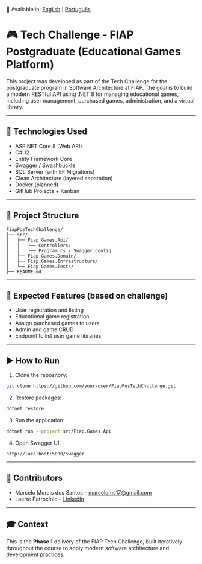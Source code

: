 📄 Available in: [English](README.en.md) | [Português](README.md)

# 🎮 Tech Challenge - FIAP Postgraduate (Educational Games Platform)

This project was developed as part of the Tech Challenge for the postgraduate program in Software Architecture at FIAP. The goal is to build a modern RESTful API using .NET 8 for managing educational games, including user management, purchased games, administration, and a virtual library.

---

## 🚀 Technologies Used

- ASP.NET Core 8 (Web API)
- C# 12
- Entity Framework Core
- Swagger / Swashbuckle
- SQL Server (with EF Migrations)
- Clean Architecture (layered separation)
- Docker (planned)
- GitHub Projects + Kanban

---

## 🧱 Project Structure

```
FiapPosTechChallenge/
├── src/
│   ├── Fiap.Games.Api/
│   │   ├── Controllers/
│   │   └── Program.cs / Swagger config
│   ├── Fiap.Games.Domain/
│   ├── Fiap.Games.Infrastructure/
│   └── Fiap.Games.Tests/
├── README.md
```

---

## 📌 Expected Features (based on challenge)

- User registration and listing
- Educational game registration
- Assign purchased games to users
- Admin and game CRUD
- Endpoint to list user game libraries

---

## ▶️ How to Run

1. Clone the repository:
```bash
git clone https://github.com/your-user/FiapPosTechChallenge.git
```

2. Restore packages:
```bash
dotnet restore
```

3. Run the application:
```bash
dotnet run --project src/Fiap.Games.Api
```

4. Open Swagger UI:
```
http://localhost:5000/swagger
```

---

## 🤝 Contributors

- Marcelo Morais dos Santos – marceloms17@gmail.com  
- Laerte Patrocínio – [LinkedIn](https://www.linkedin.com/in/laertepatrocinio)

---

## 🎓 Context

This is the **Phase 1** delivery of the FIAP Tech Challenge, built iteratively throughout the course to apply modern software architecture and development practices.
